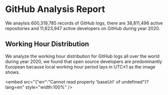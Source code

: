 # GitHub Analysis Report

We anaylsis 600,319,785 records of GitHub logs, there are 38,811,496 active repositories and 11,623,947 active developers on GitHub during year 2020.

## Working Hour Distribution

We analyze the working hour distribution for GitHub logs all over the world during year 2020, we found that open source developers are predominantly European because local working hour period lays in UTC±1 as the image shows.

<embed src="{"err":"Cannot read property 'baseUrl' of undefined"}?lang=en" style="width:100%" />
